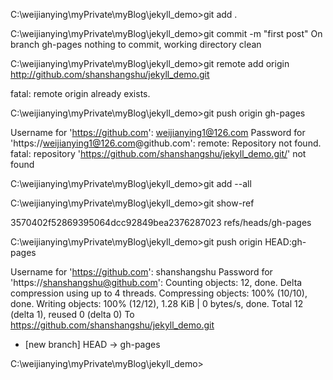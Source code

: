 
C:\weijianying\myPrivate\myBlog\jekyll_demo>git add .

C:\weijianying\myPrivate\myBlog\jekyll_demo>git commit -m "first post"
On branch gh-pages
nothing to commit, working directory clean

C:\weijianying\myPrivate\myBlog\jekyll_demo>git remote add origin http://github.com/shanshangshu/jekyll_demo.git

fatal: remote origin already exists.

C:\weijianying\myPrivate\myBlog\jekyll_demo>git push origin gh-pages

Username for 'https://github.com': weijianying1@126.com
Password for 'https://weijianying1@126.com@github.com':
remote: Repository not found.
fatal: repository 'https://github.com/shanshangshu/jekyll_demo.git/' not found


C:\weijianying\myPrivate\myBlog\jekyll_demo>git add --all

C:\weijianying\myPrivate\myBlog\jekyll_demo>git show-ref

3570402f52869395064dcc92849bea2376287023 refs/heads/gh-pages

C:\weijianying\myPrivate\myBlog\jekyll_demo>git push origin HEAD:gh-pages

Username for 'https://github.com': shanshangshu
Password for 'https://shanshangshu@github.com':
Counting objects: 12, done.
Delta compression using up to 4 threads.
Compressing objects: 100% (10/10), done.
Writing objects: 100% (12/12), 1.28 KiB | 0 bytes/s, done.
Total 12 (delta 1), reused 0 (delta 0)
To https://github.com/shanshangshu/jekyll_demo.git
 * [new branch]      HEAD -> gh-pages

C:\weijianying\myPrivate\myBlog\jekyll_demo>
